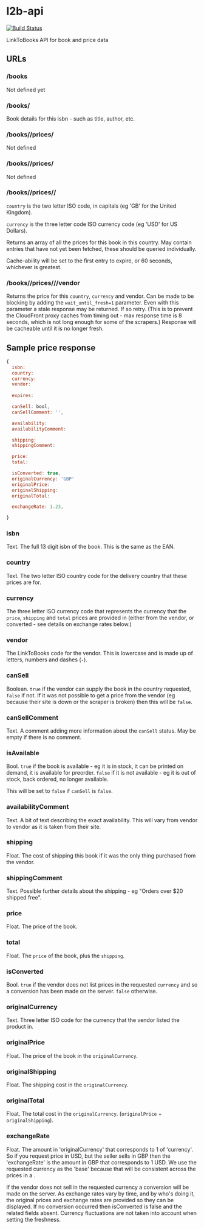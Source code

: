 # l2b-api

[![Build Status](https://secure.travis-ci.org/LinkToBooks/l2b-api.png)](http://travis-ci.org/LinkToBooks/l2b-api)

LinkToBooks API for book and price data





## URLs

### /books

Not defined yet

### /books/<isbn>

Book details for this isbn - such as title, author, etc.

### /books/<isbn>/prices/

Not defined

### /books/<isbn>/prices/<country>

Not defined

### /books/<isbn>/prices/<country>/<currency>

`country` is the two letter ISO code, in capitals (eg 'GB' for the United Kingdom).

`currency` is the three letter code ISO currency code (eg 'USD' for US Dollars).

Returns an array of all the prices for this book in this country. May contain entries that have not yet been fetched, these should be queried individually.

Cache-ability will be set to the first entry to expire, or 60 seconds, whichever is greatest.

### /books/<isbn>/prices/<country>/<currency>/vendor

Returns the price for this `country`, `currency` and vendor. Can be made to be blocking by adding the `wait_until_fresh=1` parameter. Even with this parameter a stale response may be returned. If so retry. (This is to prevent the CloudFront proxy caches from timing out - max response time is 8 seconds, which is not long enough for some of the scrapers.) Response will be cacheable until it is no longer fresh.

## Sample price response

```javascript
{
  isbn:
  country:
  currency:
  vendor:
  
  expires:

  canSell: bool,
  canSellComment: '',

  availability:
  availabilityComment:

  shipping:
  shippingComment:

  price:
  total:

  isConverted: true,
  originalCurrency: 'GBP'
  originalPrice:
  originalShipping:
  originalTotal:

  exchangeRate: 1.23,

}
```

### isbn

Text. The full 13 digit isbn of the book. This is the same as the EAN.

### country

Text. The two letter ISO country code for the delivery country that these prices are for. 

### currency

The three letter ISO currency code that represents the currency that the `price`, `shipping` and `total` prices are provided in (either from the vendor, or converted - see details on exchange rates below.)

### vendor

The LinkToBooks code for the vendor. This is lowercase and is made up of letters, numbers and dashes (`-`).

### canSell

Boolean. `true` if the vendor can supply the book in the country requested, `false` if not. If it was not possible to get a price from the vendor (eg because their site is down or the scraper is broken) then this will be `false`.

### canSellComment

Text. A comment adding more information about the `canSell` status. May be empty if there is no comment.

### isAvailable

Bool. `true` if the book is available - eg it is in stock, it can be printed on demand, it is available for preorder. `false` if it is not available - eg it is out of stock, back ordered, no longer available.

This will be set to `false` if `canSell` is `false`.

### availabilityComment

Text. A bit of text describing the exact availability. This will vary from vendor to vendor as it is taken from their site.

### shipping

Float. The cost of shipping this book if it was the only thing purchased from the vendor.

### shippingComment

Text. Possible further details about the shipping - eg "Orders over $20 shipped free".

### price

Float. The price of the book.

### total

Float. The `price` of the book, plus the `shipping`.

### isConverted

Bool. `true` if the vendor does not list prices in the requested `currency` and so a conversion has been made on the server. `false` otherwise.

### originalCurrency

Text. Three letter ISO code for the currency that the vendor listed the product in.

### originalPrice

Float. The price of the book in the `originalCurrency`.

### originalShipping

Float. The shipping cost in the `originalCurrency`.

### originalTotal

Float. The total cost in the `originalCurrency`. (`originalPrice` + `originalShipping`).

### exchangeRate

Float. The amount in 'originalCurrency' that corresponds to 1 of 'currency'. So
if you request price in USD, but the seller sells in GBP then the 'exchangeRate'
is the amount in GBP that corresponds to 1 USD. We use the requested currency as
the 'base' because that will be consistent across the prices in a .


If the vendor does not sell in the requested currency a conversion will be
made on the server. As exchange rates vary by time, and by who's doing it, the
original prices and exchange rates are provided so they can be displayed. If no
conversion occurred then isConverted is false and the related fields absent.
Currency fluctuations are not taken into account when setting the freshness.

